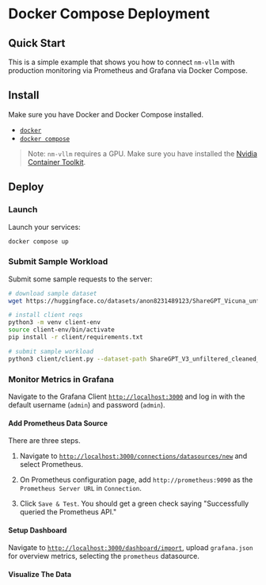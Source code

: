 # Docker Compose Deployment

## Quick Start

This is a simple example that shows you how to connect `nm-vllm` with production monitoring via Prometheus and Grafana via Docker Compose.

## Install

Make sure you have Docker and Docker Compose installed.
- [`docker`](https://docs.docker.com/engine/install/)
- [`docker compose`](https://docs.docker.com/compose/install/linux/#install-using-the-repository)

> Note: `nm-vllm` requires a GPU. Make sure you have installed the [Nvidia Container Toolkit](https://docs.nvidia.com/datacenter/cloud-native/container-toolkit/latest/install-guide.html).

## Deploy

### Launch

Launch your services:

```bash
docker compose up
```

### Submit Sample Workload

Submit some sample requests to the server:
```bash
# download sample dataset
wget https://huggingface.co/datasets/anon8231489123/ShareGPT_Vicuna_unfiltered/resolve/main/ShareGPT_V3_unfiltered_cleaned_split.json

# install client reqs
python3 -m venv client-env
source client-env/bin/activate
pip install -r client/requirements.txt

# submit sample workload
python3 client/client.py --dataset-path ShareGPT_V3_unfiltered_cleaned_split.json --request-rate 3.0
```

### Monitor Metrics in Grafana

Navigate to the Grafana Client [`http://localhost:3000`](http://localhost:3000) and log in with the default username (`admin`) and password (`admin`).

#### Add Prometheus Data Source

There are three steps.
1. Navigate to [`http://localhost:3000/connections/datasources/new`](http://localhost:3000/connections/datasources/new) and select Prometheus. 

2. On Prometheus configuration page, add `http://prometheus:9090` as the `Prometheus Server URL` in `Connection`.

3. Click `Save & Test`. You should get a green check saying "Successfully queried the Prometheus API."

#### Setup Dashboard

Navigate to [`http://localhost:3000/dashboard/import`](http://localhost:3000/dashboard/import), upload `grafana.json` for overview metrics, selecting the `prometheus` datasource.

#### Visualize The Data

